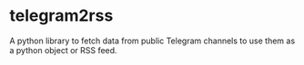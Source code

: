 # telegram2rss
A python library to fetch data from public Telegram channels to use them as a python object or RSS feed.
